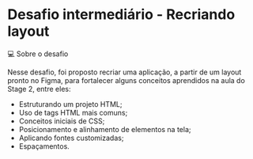 # Desafio intermediário - Recriando layout

💻 Sobre o desafio

Nesse desafio, foi proposto recriar uma aplicação, a partir de um layout pronto no Figma, para fortalecer alguns conceitos aprendidos na aula do Stage 2, entre eles:

- Estruturando um projeto HTML;
- Uso de tags HTML mais comuns;
- Conceitos iniciais de CSS;
- Posicionamento e alinhamento de elementos na tela;
- Aplicando fontes customizadas;
- Espaçamentos.
